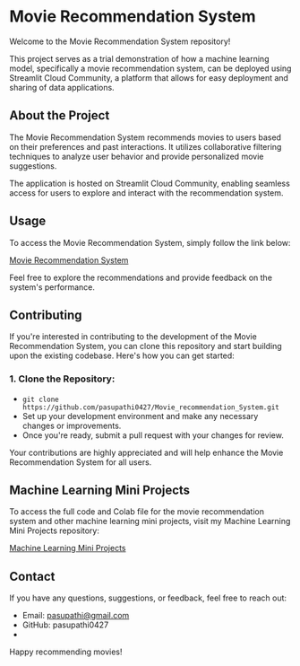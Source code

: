 # Movie Recommendation System
Welcome to the Movie Recommendation System repository!

This project serves as a trial demonstration of how a machine learning model, specifically a movie recommendation system, can be deployed using Streamlit Cloud Community, a platform that allows for easy deployment and sharing of data applications.

## About the Project
The Movie Recommendation System recommends movies to users based on their preferences and past interactions. It utilizes collaborative filtering techniques to analyze user behavior and provide personalized movie suggestions.

The application is hosted on Streamlit Cloud Community, enabling seamless access for users to explore and interact with the recommendation system.

## Usage
To access the Movie Recommendation System, simply follow the link below:

[Movie Recommendation System](https://movierecommendationsystem-2lrmpxmcr9ntrwltxam37r.streamlit.app/)

Feel free to explore the recommendations and provide feedback on the system's performance.

## Contributing
If you're interested in contributing to the development of the Movie Recommendation System, you can clone this repository and start building upon the existing codebase. Here's how you can get started:
### 1. Clone the Repository: 
- ` git clone https://github.com/pasupathi0427/Movie_recommendation_System.git `
- Set up your development environment and make any necessary changes or improvements.
- Once you're ready, submit a pull request with your changes for review.

Your contributions are highly appreciated and will help enhance the Movie Recommendation System for all users.

## Machine Learning Mini Projects
To access the full code and Colab file for the movie recommendation system and other machine learning mini projects, visit my Machine Learning Mini Projects repository:

[Machine Learning Mini Projects](https://github.com/pasupathi0427/Machine_Learning_Mini_Projects)

## Contact
If you have any questions, suggestions, or feedback, feel free to reach out:

- Email: pasupathi@gmail.com
- GitHub: pasupathi0427
- 
Happy recommending movies!





